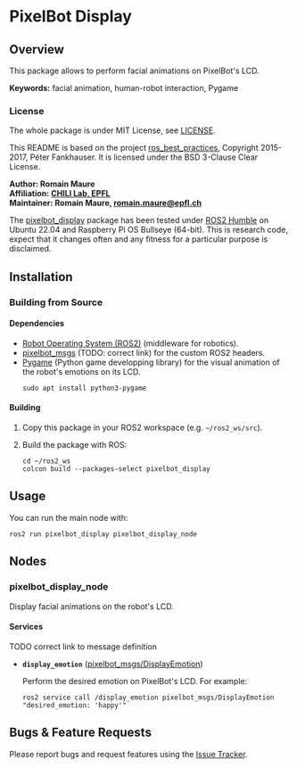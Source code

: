 # PixelBot Display

## Overview

This package allows to perform facial animations on PixelBot's LCD. 

**Keywords:** facial animation, human-robot interaction, Pygame



### License

The whole package is under MIT License, see [LICENSE](https://github.com/RomainMaure/PixelBot/blob/main/LICENSE).

This README is based on the project [ros_best_practices](https://github.com/leggedrobotics/ros_best_practices), Copyright 2015-2017, Péter Fankhauser. It is licensed under the BSD 3-Clause Clear License.

**Author: Romain Maure<br />
Affiliation: [CHILI Lab, EPFL](https://www.epfl.ch/labs/chili/)<br />
Maintainer: Romain Maure, romain.maure@epfl.ch**

The [pixelbot_display](https://github.com/RomainMaure/PixelBot/tree/main/src/pixelbot_display) package has been tested under [ROS2 Humble](https://docs.ros.org/en/humble/index.html) on Ubuntu 22.04 and Raspberry Pi OS Bullseye (64-bit).
This is research code, expect that it changes often and any fitness for a particular purpose is disclaimed.

## Installation

### Building from Source

#### Dependencies

- [Robot Operating System (ROS2)](https://docs.ros.org/en/humble/index.html) (middleware for robotics).
- [pixelbot_msgs]() (TODO: correct link) for the custom ROS2 headers.
- [Pygame](https://www.pygame.org/news) (Python game developping library) for the visual animation of the robot's emotions on its LCD.
    ```
	sudo apt install python3-pygame
    ```

#### Building

1) Copy this package in your ROS2 workspace (e.g. `~/ros2_ws/src`).

2) Build the package with ROS:
    ```
    cd ~/ros2_ws
    colcon build --packages-select pixelbot_display
    ```

## Usage

You can run the main node with:
```
ros2 run pixelbot_display pixelbot_display_node
```

## Nodes

### pixelbot_display_node

Display facial animations on the robot's LCD.

#### Services

TODO correct link to message definition

* **`display_emotion`** ([pixelbot_msgs/DisplayEmotion](http://docs.ros.org/en/noetic/api/std_msgs/html/msg/String.html))

	Perform the desired emotion on PixelBot's LCD. For example:
    ```
	ros2 service call /display_emotion pixelbot_msgs/DisplayEmotion "desired_emotion: 'happy'"
    ```


## Bugs & Feature Requests

Please report bugs and request features using the [Issue Tracker](https://github.com/RomainMaure/PixelBot/issues).
